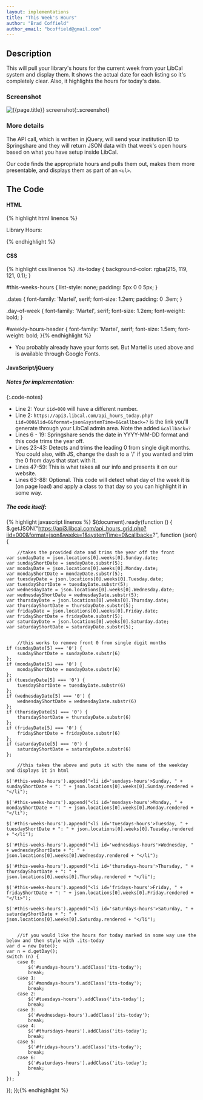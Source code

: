 ```yaml
---
layout: implementations
title: "This Week's Hours"
author: "Brad Coffield"
author_email: "bcoffield@gmail.com"
---
```

## Description
        
This will pull your library's hours for the current week from your LibCal system and display them. It shows the actual date for each listing so it's completely clear. Also, it highlights the hours for today's date.

### Screenshot

![{{page.title}} screenshot]({{site.baseurl}}/assets/{{page.title}}-screenshot.jpg){:.screenshot}

       
### More details
The API call, which is written in jQuery, will send your institution ID to Springshare and they will return JSON data with that week's open hours based on what you have setup inside LibCal.
        
Our code finds the appropriate hours and pulls them out, makes them more presentable, and displays them as part of an ```<ul>```. 
 
    
## The Code

#### HTML 

{% highlight html linenos %}
<div id="weekly-hours-header">Library Hours:</div>
<ul id="this-weeks-hours"></ul>
{% endhighlight %}

#### CSS

{% highlight css linenos %}
.its-today {
       background-color: rgba(215, 119, 121, 0.1);
}

#this-weeks-hours {
    list-style: none;
    padding: 5px 0 0 5px;
}

.dates {
    font-family: 'Martel', serif;
    font-size: 1.2em;
    padding: 0 .3em;
}

.day-of-week {
    font-family: 'Martel', serif;
    font-size: 1.2em;
    font-weight: bold;
}

#weekly-hours-header {
    font-family: 'Martel', serif;
    font-size: 1.5em;
    font-weight: bold;
}{% endhighlight %}

* You probably already have your fonts set. But Martel is used above and is available through Google Fonts.

#### JavaScript/jQuery

##### Notes for implementation:

{:.code-notes}
* Line 2: Your ```iid=000``` will have a different number.
* Line 2: ```https://api3.libcal.com/api_hours_today.php?iid=000&lid=0&format=json&systemTime=0&callback=?``` is the link you'll generate through your LibCal admin area. Note the added ```&callback=?```
* Lines 6 - 19: Springshare sends the date in YYYY-MM-DD format and this code trims the year off. 
* Lines 23-43: Detects and trims the leading 0 from single digit months. You could also, with JS, change the dash to a '/' if you wanted and trim the 0 from days that start with it.
* Lines 47-59: This is what takes all our info and presents it on our website.
* Lines 63-88: Optional. This code will detect what day of the week it is (on page load) and apply a class to that day so you can highlight it in some way.

##### The code itself:
{% highlight javascript linenos %}
 $(document).ready(function () {
    $.getJSON("https://api3.libcal.com/api_hours_grid.php?iid=000&format=json&weeks=1&systemTime=0&callback=?", function (json) {


        //takes the provided date and trims the year off the front   
    var sundayDate = json.locations[0].weeks[0].Sunday.date;
    var sundayShortDate = sundayDate.substr(5);
    var mondayDate = json.locations[0].weeks[0].Monday.date;
    var mondayShortDate = mondayDate.substr(5);
    var tuesdayDate = json.locations[0].weeks[0].Tuesday.date;
    var tuesdayShortDate = tuesdayDate.substr(5);
    var wednesdayDate = json.locations[0].weeks[0].Wednesday.date;
    var wednesdayShortDate = wednesdayDate.substr(5);
    var thursdayDate = json.locations[0].weeks[0].Thursday.date;
    var thursdayShortDate = thursdayDate.substr(5);
    var fridayDate = json.locations[0].weeks[0].Friday.date;
    var fridayShortDate = fridayDate.substr(5);
    var saturdayDate = json.locations[0].weeks[0].Saturday.date;
    var saturdayShortDate = saturdayDate.substr(5);


        //this works to remove front 0 from single digit months
    if (sundayDate[5] === '0') {
        sundayShortDate = sundayDate.substr(6)
    };
    if (mondayDate[5] === '0') {
        mondayShortDate = mondayDate.substr(6)
    };
    if (tuesdayDate[5] === '0') {
        tuesdayShortDate = tuesdayDate.substr(6)
    };
    if (wednesdayDate[5] === '0') {
        wednesdayShortDate = wednesdayDate.substr(6)
    };
    if (thursdayDate[5] === '0') {
        thursdayShortDate = thursdayDate.substr(6)
    };
    if (fridayDate[5] === '0') {
        fridayShortDate = fridayDate.substr(6)
    };
    if (saturdayDate[5] === '0') {
        saturdayShortDate = saturdayDate.substr(6)
    };

        //this takes the above and puts it with the name of the weekday and displays it in html

    $('#this-weeks-hours').append("<li id='sundays-hours'>Sunday, " + sundayShortDate + ": " + json.locations[0].weeks[0].Sunday.rendered + "</li");

    $('#this-weeks-hours').append("<li id='mondays-hours'>Monday, " + mondayShortDate + ": " + json.locations[0].weeks[0].Monday.rendered + "</li");

    $('#this-weeks-hours').append("<li id='tuesdays-hours'>Tuesday, " + tuesdayShortDate + ": " + json.locations[0].weeks[0].Tuesday.rendered + "</li");

    $('#this-weeks-hours').append("<li id='wednesdays-hours'>Wednesday, " + wednesdayShortDate + ": " + json.locations[0].weeks[0].Wednesday.rendered + "</li");

    $('#this-weeks-hours').append("<li id='thursdays-hours'>Thursday, " + thursdayShortDate + ": " + json.locations[0].weeks[0].Thursday.rendered + "</li");

    $('#this-weeks-hours').append("<li id='fridays-hours'>Friday, " + fridayShortDate + ": " + json.locations[0].weeks[0].Friday.rendered + "</li>");

    $('#this-weeks-hours').append("<li id='saturdays-hours'>Saturday, " + saturdayShortDate + ": " + json.locations[0].weeks[0].Saturday.rendered + "</li");


        //if you would like the hours for today marked in some way use the below and then style with .its-today
    var d = new Date();
    var n = d.getDay();
    switch (n) {
        case 0:
            $('#sundays-hours').addClass('its-today');
            break;
        case 1:
            $('#mondays-hours').addClass('its-today');
            break;
        case 2:
            $('#tuesdays-hours').addClass('its-today');
            break;
        case 3:
            $('#wednesdays-hours').addClass('its-today');
            break;
        case 4:
            $('#thursdays-hours').addClass('its-today');
            break;
        case 5:
            $('#fridays-hours').addClass('its-today');
            break;
        case 6:
            $('#saturdays-hours').addClass('its-today');
            break;
        }
    });

});
});{% endhighlight %}


